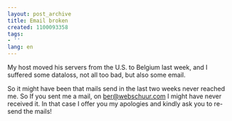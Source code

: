 ```yaml
---
layout: post_archive
title: Email broken
created: 1100093358
tags:
- ''
lang: en
---
```

My host moved his servers from the U.S. to Belgium last week, and I suffered some dataloss, not all too bad, but also some email.

So it might have been that mails send in the last two weeks never reached me. So If you sent me a mail, on <a href="mailto:ber@webschuur.com">ber@webschuur.com</a> I might have never received it. In that case I offer you my apologies and kindly ask you to re-send the mails!
